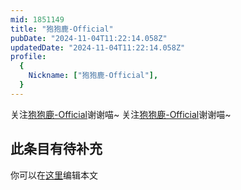 ```yaml
---
mid: 1851149
title: "狍狍鹿-Official"
pubDate: "2024-11-04T11:22:14.058Z"
updatedDate: "2024-11-04T11:22:14.058Z"
profile:
  {
    Nickname: ["狍狍鹿-Official"],
  }
---
```


关注[狍狍鹿-Official](https://space.bilibili.com/1851149)谢谢喵~ 关注[狍狍鹿-Official](https://space.bilibili.com/1851149)谢谢喵~

## 此条目有待补充
你可以在[这里](https://github.com/Yuhanawa/VTuber.ICU/edit/master/src/content/v/狍狍鹿-Official/index.md)编辑本文
